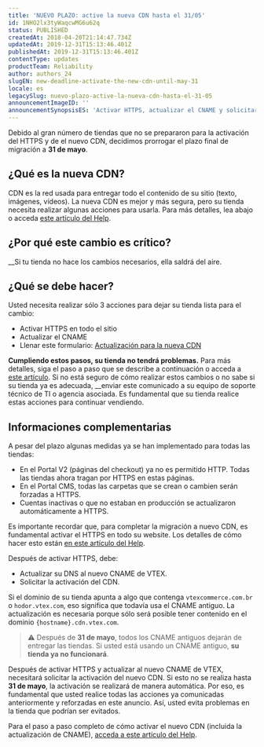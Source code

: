```yaml
---
title: 'NUEVO PLAZO: active la nueva CDN hasta el 31/05'
id: 1NHO2lx3tyWaqcwMG6u62q
status: PUBLISHED
createdAt: 2018-04-20T21:14:47.734Z
updatedAt: 2019-12-31T15:13:46.401Z
publishedAt: 2019-12-31T15:13:46.401Z
contentType: updates
productTeam: Reliability
author: authors_24
slugEN: new-deadline-activate-the-new-cdn-until-may-31
locale: es
legacySlug: nuevo-plazo-active-la-nueva-cdn-hasta-el-31-05
announcementImageID: ''
announcementSynopsisES: 'Activar HTTPS, actualizar el CNAME y solicitar el nuevo CDN antes de la fecha límite evitará problemas en su tienda.'
---
```


Debido al gran número de tiendas que no se prepararon para la activación del HTTPS y de el nuevo CDN, decidimos prorrogar el plazo final de migración a __31 de mayo__.

## ¿Qué es la nueva CDN?
CDN es la red usada para entregar todo el contenido de su sitio (texto, imágenes, vídeos). La nueva CDN es mejor y más segura, pero su tienda necesita realizar algunas acciones para usarla. Para más detalles, lea abajo o acceda [este artículo del Help](/es/tutorial/activar-nueva-cdn-de-vtex).

## ¿Por qué este cambio es crítico?
__Si tu tienda no hace los cambios necesarios, ella saldrá del aire.

## ¿Qué se debe hacer?
Usted necesita realizar sólo 3 acciones para dejar su tienda lista para el cambio:
- Activar HTTPS en todo el sitio
- Actualizar el CNAME
- Llenar este formulario: [Actualización para la nueva CDN](https://docs.google.com/forms/d/e/1FAIpQLSdae71lH2ppAgjDw_bJ8E2ZMnL8psm3pEEXbEViQOSsx5eVwQ/viewform)

__Cumpliendo estos pasos, su tienda no tendrá problemas.__ Para más detalles, siga el paso a paso que se describe a continuación o acceda a [este artículo](/es/tutorial/activar-nueva-cdn-de-vtex). Si no está seguro de cómo realizar estos cambios o no sabe si su tienda ya es adecuada, __enviar este comunicado a su equipo de soporte técnico de TI o agencia asociada. Es fundamental que su tienda realice estas acciones para continuar vendiendo.

## Informaciones complementarias
A pesar del plazo algunas medidas ya se han implementado para todas las tiendas:
- En el Portal V2 (páginas del checkout) ya no es permitido HTTP. Todas las tiendas ahora tragan por HTTPS en estas páginas.
- En el Portal CMS, todas las carpetas que se crean o cambien serán forzadas a HTTPS.
- Cuentas inactivas o que no estaban en producción se actualizaron automáticamente a HTTPS.

Es importante recordar que, para completar la migración a nuevo CDN, es fundamental activar el HTTPS en todo su website. Los detalles de cómo hacer esto están [en este artículo del Help](/es/tutorial/activar-https-en-todo-el-sitio).

Después de activar HTTPS, debe:
- Actualizar su DNS al nuevo CNAME de VTEX.
- Solicitar la activación del CDN.

Si el dominio de su tienda apunta a algo que contenga `vtexcommerce.com.br` o `hodor.vtex.com`, eso significa que todavía usa el CNAME antiguo. La actualización es necesaria porque sólo será posible tener contenido en el dominio `{hostname}.cdn.vtex.com`.

> ⚠️ Después de **31 de mayo**, todos los CNAME antiguos dejarán de entregar las tiendas. Si usted está usando un CNAME antiguo, **su tienda ya no funcionará**.

Después de activar HTTPS y actualizar al nuevo CNAME de VTEX, necesitará solicitar la activación del nuevo CDN. Si esto no se realiza hasta __31 de mayo__, la activación se realizará de manera automática. Por eso, es fundamental que usted realice todas las acciones ya comunicadas anteriormente y reforzadas en este anuncio. Así, usted evita problemas en la tienda que podrían ser evitados.

Para el paso a paso completo de cómo activar el nuevo CDN (incluida la actualización de CNAME), [acceda a este artículo del Help](/es/tutorial/activar-nueva-cdn-de-vtex).
